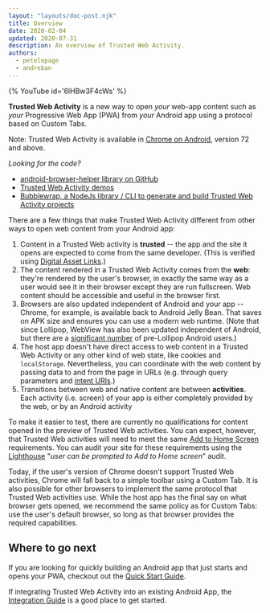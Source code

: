 ```yaml
---
layout: "layouts/doc-post.njk"
title: Overview
date: 2020-02-04
updated: 2020-07-31
description: An overview of Trusted Web Activity.
authors:
  - petelepage
  - andreban
---
```


{% YouTube
  id='6lHBw3F4cWs'
%}

**Trusted Web Activity** is a new way to open _your_ web-app content
such as _your_ Progressive Web App (PWA) from _your_ Android app using a protocol based on Custom
Tabs.

Note: Trusted Web Activity is available in [Chrome on Android][6], version 72 and above.

_Looking for the code?_

* [android-browser-helper library on GitHub][9]
* [Trusted Web Activity demos][10]
* [Bubblewrap, a NodeJs library / CLI to generate and build Trusted Web Activity projects][11]

<div class="clearfix"></div>

There are a few things that make Trusted Web Activity different from other
ways to open web content from your Android app:

1. Content in a Trusted Web activity is **trusted** -- the app and the site it
   opens are expected to come from the same developer. (This is verified using
   [Digital Asset Links](/digital-asset-links/v1/getting-started).)
1. The content rendered in a Trusted Web Activity comes from the **web**: they're
   rendered by the user's browser, in exactly the same way as a user would see
   it in their browser except they are run fullscreen. Web content should be
   accessible and useful in the browser first.
1. Browsers are also updated independent of Android and your app -- Chrome, for
   example, is available back to Android Jelly Bean. That saves on APK size and
   ensures you can use a modern web runtime. (Note that since Lollipop, WebView
   has also been updated independent of Android, but there are a [significant
   number](https://developer.android.com/about/dashboards/index.html) of
   pre-Lollipop Android users.)
1. The host app doesn't have direct access to web content in a Trusted Web
   Activity or any other kind of web state, like cookies and `localStorage`.
   Nevertheless, you can coordinate with the web content by passing data to and
   from the page in URLs (e.g. through query parameters and 
   [intent URIs](https://developer.chrome.com/multidevice/android/intents).)
1. Transitions between web and native content are between **activities**. Each
   activity (i.e. screen) of your app is either completely provided by the web,
   or by an Android activity

To make it easier to test, there are currently no qualifications for content
opened in the preview of Trusted Web activities. You can expect, however, that
Trusted Web activities will need to meet the same
[Add to Home Screen](https://web.dev/customize-install/#criteria)
requirements. You can audit your site for these requirements using the
[Lighthouse](/web/tools/lighthouse/) "*user can be prompted to Add to Home
screen*" audit.

Today, if the user's version of Chrome doesn't support Trusted Web activities,
Chrome will fall back to a simple toolbar using a Custom Tab. It
is also possible for other browsers to implement the same protocol that Trusted
Web activities use. While the host app has the final say on what browser gets
opened, we recommend the same policy as for Custom Tabs: use the user's default
browser, so long as that browser provides the required capabilities.

## Where to go next

If you are looking for quickly building an Android app that just starts and opens your PWA,
checkout out the [Quick Start Guide][7].

If integrating Trusted Web Activity into an existing Android App, the [Integration Guide][8]
is a good place to get started.

[6]: https://play.google.com/store/apps/details?id=com.android.chrome
[7]: /web/android/trusted-web-activity/quick-start/
[8]: /web/android/trusted-web-activity/integration-guide/
[9]: https://github.com/GoogleChrome/android-browser-helper
[10]: https://github.com/GoogleChrome/android-browser-helper/tree/master/demos
[11]: https://github.com/GoogleChromeLabs/bubblewrap
